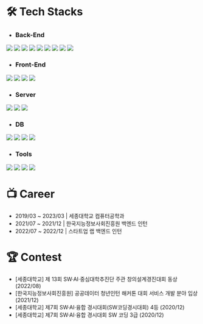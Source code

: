 # 🛠 Tech Stacks
- ### Back-End   
<img src="https://img.shields.io/badge/Java-007396?style=flat-square&logo=Java&logoColor=white"/></a>
<img src="https://img.shields.io/badge/Spring-6DB33F?style=flat-square&logo=Spring&logoColor=white"/></a>
<img src="[https://img.shields.io/badge/Spring Boot-6DB33F?style=flat-square&logo=Spring Boot&logoColor=white](https://img.shields.io/badge/Spring%20Boot-6DB33F?style=flat-square&logo=Spring%20Boot&logoColor=white)"/></a> 
<img src="https://img.shields.io/badge/JSON-000000?style=flat-square&logo=JSON&logoColor=white"/></a>
<img src="https://img.shields.io/badge/Python-3776AB?style=flat-square&logo=Python&logoColor=white"/></a>
<img src="https://img.shields.io/badge/C-A8B9CC?style=flat-square&logo=C&logoColor=white"/></a>
<img src="https://img.shields.io/badge/Firebase-FFCA28?style=flat-square&logo=Firebase&logoColor=white"/></a>
<img src="https://img.shields.io/badge/Kotlin-7F52FF?style=flat-square&logo=Kotlin&logoColor=white"/></a>
<img src="https://img.shields.io/badge/Mybatis-000000?style=flat-square&logo=Mybatis&logoColor=white"/></a>

- ### Front-End   
<img src="https://img.shields.io/badge/HTML5-E34F26?style=flat-square&logo=HTML5&logoColor=white"/></a>
<img src="https://img.shields.io/badge/CSS3-1572B6?style=flat-square&logo=CSS3&logoColor=white"/></a>
<img src="https://img.shields.io/badge/JavaScript-F7DF1E?style=flat-square&logo=JavaScript&logoColor=white"/></a>
<img src="https://img.shields.io/badge/Bootstrap-7952B3?style=flat-square&logo=Bootstrap&logoColor=white"/></a>

- ### Server   
<img src="https://img.shields.io/badge/Apache-D22128?style=flat-square&logo=Apache&logoColor=white"/></a>
<img src="https://img.shields.io/badge/Apache Tomcat-F8DC75?style=flat-square&logo=Apache Tomcat&logoColor=black"/></a>
<img src="https://img.shields.io/badge/Flask-000000?style=flat-square&logo=Flask&logoColor=white"/></a>

- ### DB   
<img src="https://img.shields.io/badge/MySQL-4479A1?style=flat-square&logo=MySQL&logoColor=white"/></a>
<img src="https://img.shields.io/badge/MariaDB-003545?style=flat-square&logo=MariaDB&logoColor=white"/></a>
<img src="https://img.shields.io/badge/MongoDB-47A248?style=flat-square&logo=MongoDB&logoColor=white"/></a>
<img src="https://img.shields.io/badge/Cubrid-bdbebd?style=flat-square&logo=Cubrid&logoColor=white"/></a>

- ### Tools   
<img src="https://img.shields.io/badge/IntelliJ IDEA-000000?style=flat-square&logo=IntelliJ IDEA&logoColor=white"/></a>
<img src="https://img.shields.io/badge/Postman-FF6C37?style=flat-square&logo=Postman&logoColor=white"/></a>
<img src="https://img.shields.io/badge/Visual Studio-5C2D91?style=flat-square&logo=Visual Studio&logoColor=white"/></a>
<img src="https://img.shields.io/badge/Visual Studio Code-007ACC?style=flat-square&logo=Visual Studio Code&logoColor=white"/></a>


# 📺 Career
- 2019/03 ~ 2023/03 | 세종대학교 컴퓨터공학과
- 2021/07 ~ 2021/12 | 한국지능정보사회진흥원 백엔드 인턴
- 2022/07 ~ 2022/12 | 스타트업 랩 백엔드 인턴

# 🏆 Contest
- [세종대학교] 제 13회 SW·AI·중심대학추진단 주관 창의설계경진대회 동상 (2022/08)
- [한국지능정보사회진흥원] 공공데이터 청년인턴 해커톤 대회 서비스 개발 분야 입상 (2021/12)
- [세종대학교] 제7회 SW·AI·융합 경시대회(SW코딩경시대회) 4등 (2020/12)
- [세종대학교] 제7회 SW·AI·융합 경시대회 SW 코딩 3급 (2020/12)

<!--
**dongjun0128/dongjun0128** is a ✨ _special_ ✨ repository because its `README.md` (this file) appears on your GitHub profile.

Here are some ideas to get you started:

- 🔭 I’m currently working on ...
- 🌱 I’m currently learning ...
- 👯 I’m looking to collaborate on ...
- 🤔 I’m looking for help with ...
- 💬 Ask me about ...
- 📫 How to reach me: ...
- 😄 Pronouns: ...
- ⚡ Fun fact: ...
-->
